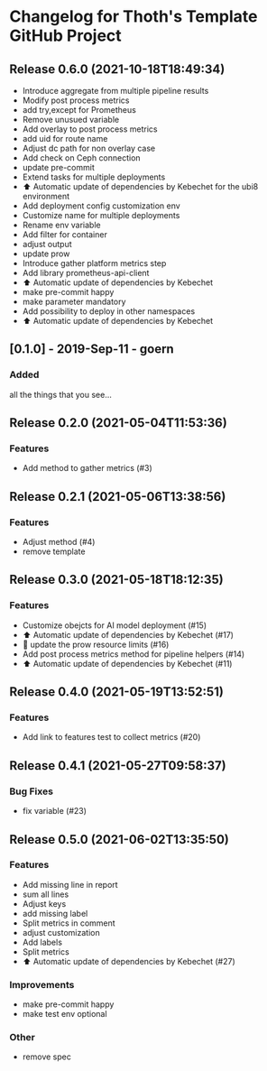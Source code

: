 # Changelog for Thoth's Template GitHub Project

## Release 0.6.0 (2021-10-18T18:49:34)
* Introduce aggregate from multiple pipeline results
* Modify post process metrics
* add try,except for Prometheus
* Remove unusued variable
* Add overlay to post process metrics
* add uid for route name
* Adjust dc path for non overlay case
* Add check on Ceph connection
* update pre-commit
* Extend tasks for multiple deployments
* :arrow_up: Automatic update of dependencies by Kebechet for the ubi8 environment
* Add deployment config customization env
* Customize name for multiple deployments
* Rename env variable
* Add filter for container
* adjust output
* update prow
* Introduce gather platform metrics step
* Add library prometheus-api-client
* :arrow_up: Automatic update of dependencies by Kebechet
* make pre-commit happy
* make parameter mandatory
* Add possibility to deploy in other namespaces
* :arrow_up: Automatic update of dependencies by Kebechet

## [0.1.0] - 2019-Sep-11 - goern

### Added

all the things that you see...

## Release 0.2.0 (2021-05-04T11:53:36)
### Features
* Add method to gather metrics (#3)

## Release 0.2.1 (2021-05-06T13:38:56)
### Features
* Adjust method (#4)
* remove template

## Release 0.3.0 (2021-05-18T18:12:35)
### Features
* Customize obejcts for AI model deployment (#15)
* :arrow_up: Automatic update of dependencies by Kebechet (#17)
* :hatched_chick: update the prow resource limits (#16)
* Add post process metrics method for pipeline helpers (#14)
* :arrow_up: Automatic update of dependencies by Kebechet (#11)

## Release 0.4.0 (2021-05-19T13:52:51)
### Features
* Add link to features test to collect metrics (#20)

## Release 0.4.1 (2021-05-27T09:58:37)
### Bug Fixes
* fix variable (#23)

## Release 0.5.0 (2021-06-02T13:35:50)
### Features
* Add missing line in report
* sum all lines
* Adjust keys
* add missing label
* Split metrics in comment
* adjust customization
* Add labels
* Split metrics
* :arrow_up: Automatic update of dependencies by Kebechet (#27)
### Improvements
* make pre-commit happy
* make test env optional
### Other
* remove spec
